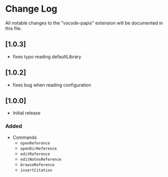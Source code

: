 # Change Log

All notable changes to the "vscode-papis" extension will be documented in this file.

## [1.0.3]

- fixes typo reading defaultLibrary

## [1.0.2]

- fixes bug when reading configuration

## [1.0.0]

- Initial release

### Added

- Commands
    - `openReference`
    - `openDirReference`
    - `editReference`
    - `editNotesReference`
    - `browseReference`
    - `insertCitation`
